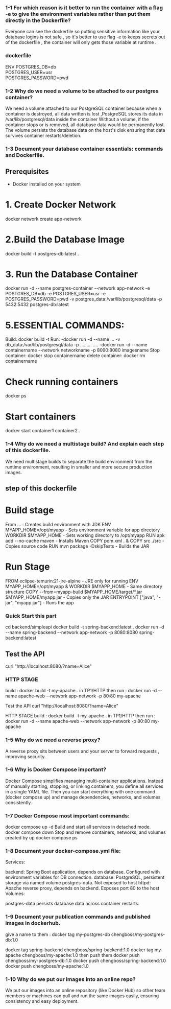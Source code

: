 ### 1-1 For which reason is it better to run the container with a flag -e to give the environment variables rather than put them directly in the Dockerfile?

Everyone can see the dockerfile so putting sensitive information like your database logins is not safe , so it's better to use flag -e to keeps secrets out of the dockerfile , the container will only gets those variable at runtime .


### dockerfile
ENV POSTGRES_DB=db \
   POSTGRES_USER=usr \
   POSTGRES_PASSWORD=pwd


### 1-2 Why do we need a volume to be attached to our postgres container?
We need a volume attached to our PostgreSQL container because when a container is destroyed, all data written is lost ,PostgreSQL stores its data in /var/lib/postgresql/data inside the container 
Without a volume, if the container stops or is removed, all database data would be permanently lost.
The volume persists the database data on the host's disk ensuring that data survives container restarts/deletion.
### 1-3 Document your database container essentials: commands and Dockerfile.
## Prerequisites
- Docker installed on your system
# 1. Create Docker Network
docker network create app-network
# 2.Build the Database Image
docker build -t postgres-db:latest .
# 3. Run the Database Container
docker run -d --name postgres-container --network app-network -e POSTGRES_DB=db -e POSTGRES_USER=usr -e POSTGRES_PASSWORD=pwd -v postgres_data:/var/lib/postgresql/data -p 5432:5432 postgres-db:latest


# 5.ESSENTIAL COMMANDS:
Build: docker build -t 
Run: -docker run -d --name ... -v db_data:/var/lib/postgresql/data -p ....:.... ....
     -docker run -d --name containername --network networkname -p 8090:8080 imagesname
Stop container: docker stop containername
delete container: docker rm containername
# Check running containers
docker ps
# Start containers
docker start container1 container2..

### 1-4 Why do we need a multistage build? And explain each step of this dockerfile.
We need multistage builds to separate the build environment from the runtime environment, resulting in smaller and more secure production images.
## step of this dockerfile
# Build stage
From ... : Creates build environment with JDK
ENV MYAPP_HOME=/opt/myapp - Sets environment variable for app directory
WORKDIR $MYAPP_HOME - Sets working directory to /opt/myapp
RUN apk add --no-cache maven - Installs Maven
COPY pom.xml . & COPY src ./src - Copies source code
RUN mvn package -DskipTests - Builds the JAR
# Run Stage
FROM eclipse-temurin:21-jre-alpine - JRE only for running
ENV MYAPP_HOME=/opt/myapp & WORKDIR $MYAPP_HOME - Same directory structure
COPY --from=myapp-build $MYAPP_HOME/target/*.jar $MYAPP_HOME/myapp.jar - Copies only the JAR
ENTRYPOINT ["java", "-jar", "myapp.jar"] - Runs the app


### Quick Start this part
cd backend/simpleapi
docker build -t spring-backend:latest .
docker run -d --name spring-backend --network app-network -p 8080:8080 spring-backend:latest
## Test the API
curl "http://localhost:8080/?name=Alice"


### HTTP STAGE 
build : docker build -t my-apache . in TP1/HTTP
then run : docker run -d --name apache-web --network app-network -p 80:80 my-apache


Test the API
curl "http://localhost:8080/?name=Alice"

HTTP STAGE
build : docker build -t my-apache . in TP1/HTTP then run : docker run -d --name apache-web --network app-network -p 80:80 my-apache

### 1-5 Why do we need a reverse proxy?
A reverse proxy sits between users and your server to forward requests , improving security.

### 1-6 Why is Docker Compose important?
Docker Compose simplifies managing multi-container applications. Instead of manually starting, stopping, or linking containers, you define all services in a single YAML file. Then you can start everything with one command (docker compose up) and manage dependencies, networks, and volumes consistently.

### 1-7 Docker Compose most important commands:
docker compose up -d Build and start all services in detached mode. docker compose down Stop and remove containers, networks, and volumes created by up docker compose ps

### 1-8 Document your docker-compose.yml file:
Services:

backend: Spring Boot application, depends on database. Configured with environment variables for DB connection. database: PostgreSQL, persistent storage via named volume postgres-data. Not exposed to host httpd: Apache reverse proxy, depends on backend. Exposes port 80 to the host Volumes:

postgres-data persists database data across container restarts.

### 1-9 Document your publication commands and published images in dockerhub.
give a name to them : docker tag my-postgres-db chengboss/my-postgres-db:1.0

docker tag spring-backend chengboss/spring-backend:1.0 docker tag my-apache chengboss/my-apache:1.0 then push them docker push chengboss/my-postgres-db:1.0 docker push chengboss/spring-backend:1.0 docker push chengboss/my-apache:1.0

### 1-10 Why do we put our images into an online repo?
We put our images into an online repository (like Docker Hub) so other team members or machines can pull and run the same images easily, ensuring consistency and easy deployment.
